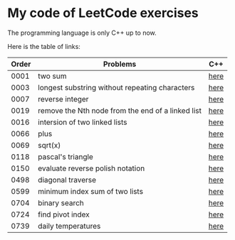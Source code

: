 # My code of LeetCode exercises

The programming language is only C++ up to now.

Here is the table of links:

| Order | Problems                                                                  | C++ |
| ----- | --------------------------------------------------------------------------| --- |
| 0001  | two sum                                                                   | [here](./C\&C++/0001_two_sum.cpp) |
| 0003  | longest substring without repeating characters                            | [here](./C\&C++/0003_longest_substring_without_repeating_characters.cpp) |
| 0007  | reverse integer                                                           | [here](./C\&C++/0007_reverse_integer.cpp) |
| 0019	| remove the Nth node from the end of a linked list                         | [here](./C\&C++/0019_remove_nth_node_from_end_of_ll.cpp)|
| 0016  | intersion of two linked lists	                                            | [here](./C\&C++/0160_intersection_of_two_linked_lists.cpp) |
| 0066  | plus                                                                      | [here](./C\&C++/0066_plus_one.cpp) |
| 0069  | sqrt(x)                                                                   | [here](./C\&C++/0069_sqrt_of_x.cpp) |
| 0118  | pascal's triangle                                                         | [here](./C\&C++/0118_pascal_triangle.ccp) |
| 0150  | evaluate reverse polish notation                                          | [here](./C\&C++/0150_evaluate_reverse_polish_notation.ccp) |
| 0498  | diagonal traverse                                                         | [here](./C\&C++/0498_diagonal_traverse.cpp) |
| 0599  | minimum index sum of two lists		                                    | [here](./C\&C++/0599_minimum_index_sum_of_two_lists.cpp) |
| 0704  | binary search                                                             | [here](./C\&C++/0704_binary_search.cpp) |
| 0724  | find pivot index                                                          | [here](./C\&C++/0724_find_pivot_index.cpp) |
| 0739  | daily temperatures                                                        | [here](./C\&C++/0739_daily_temperatures.cpp) |

